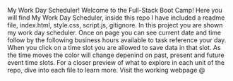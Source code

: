 My Work Day Scheduler! Welcome to the Full-Stack Boot Camp! Here you will find My Work Day Scheduler, inside this repo I have included a readme file, index.html, style.css, script.js, gitignore. In this project you are shown my work day scheduler. Once on page you can see current date and time follow by the following business hours available to task reference your day. When you click on a time slot you are allowed to save data in that slot. As the time moves the color will change depenind on past, present and future event time slots.  For a closer preview of what to explore in each unit of the repo, dive into each file to learn more. Visit the working webpage @
